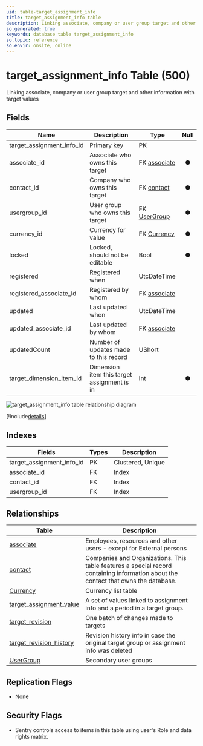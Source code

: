 ```yaml
---
uid: table-target_assignment_info
title: target_assignment_info table
description: Linking associate, company or user group target and other information with target values
so.generated: true
keywords: database table target_assignment_info
so.topic: reference
so.envir: onsite, online
---
```


# target\_assignment\_info Table (500)

Linking associate, company or user group target and other information with target values

## Fields

| Name | Description | Type | Null |
|------|-------------|------|:----:|
|target\_assignment\_info\_id|Primary key|PK| |
|associate\_id|Associate who owns this target|FK [associate](associate.md)|&#x25CF;|
|contact\_id|Company who owns this target|FK [contact](contact.md)|&#x25CF;|
|usergroup\_id|User group who owns this target|FK [UserGroup](usergroup.md)|&#x25CF;|
|currency\_id|Currency for value|FK [Currency](currency.md)|&#x25CF;|
|locked|Locked, should not be editable|Bool|&#x25CF;|
|registered|Registered when|UtcDateTime| |
|registered\_associate\_id|Registered by whom|FK [associate](associate.md)| |
|updated|Last updated when|UtcDateTime| |
|updated\_associate\_id|Last updated by whom|FK [associate](associate.md)| |
|updatedCount|Number of updates made to this record|UShort| |
|target\_dimension\_item\_id|Dimension item this target assignment is in|Int|&#x25CF;|


![target_assignment_info table relationship diagram](./media/target_assignment_info.png)

[!include[details](./includes/target-assignment-info.md)]

## Indexes

| Fields | Types | Description |
|--------|-------|-------------|
|target\_assignment\_info\_id |PK |Clustered, Unique |
|associate\_id |FK |Index |
|contact\_id |FK |Index |
|usergroup\_id |FK |Index |

## Relationships

| Table|  Description |
|------|-------------|
|[associate](associate.md)  |Employees, resources and other users - except for External persons |
|[contact](contact.md)  |Companies and Organizations.   This table features a special record containing information about the contact that owns the database.   |
|[Currency](currency.md)  |Currency list table |
|[target\_assignment\_value](target-assignment-value.md)  |A set of values linked to assignment info and a period in a target group. |
|[target\_revision](target-revision.md)  |One batch of changes made to targets |
|[target\_revision\_history](target-revision-history.md)  |Revision history info in case the original target group or assignment info was deleted |
|[UserGroup](usergroup.md)  |Secondary user groups |


## Replication Flags

* None

## Security Flags

* Sentry controls access to items in this table using user's Role and data rights matrix.

